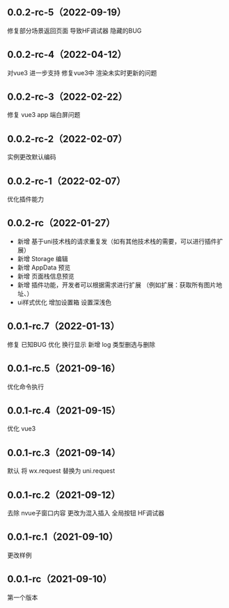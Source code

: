 ## 0.0.2-rc-5（2022-09-19）
修复部分场景返回页面 导致HF调试器 隐藏的BUG
## 0.0.2-rc-4（2022-04-12）
对vue3 进一步支持  修复vue3中 渲染未实时更新的问题
## 0.0.2-rc-3（2022-02-22）
修复 vue3 app 端白屏问题
## 0.0.2-rc-2（2022-02-07）
实例更改默认编码
## 0.0.2-rc-1（2022-02-07）
优化插件能力
## 0.0.2-rc（2022-01-27）
- 新增 基于uni技术栈的请求重复发（如有其他技术栈的需要，可以进行插件扩展）
- 新增 Storage 编辑
- 新增 AppData 预览
- 新增 页面栈信息预览
- 新增 插件功能，开发者可以根据需求进行扩展 （例如扩展：获取所有图片地址、）
- ui样式优化 增加设置箱 设置深浅色
## 0.0.1-rc.7（2022-01-13）
修复 已知BUG
优化 换行显示
新增 log 类型删选与删除
## 0.0.1-rc.5（2021-09-16）
优化命令执行
## 0.0.1-rc.4（2021-09-15）
优化 vue3
## 0.0.1-rc.3（2021-09-14）
默认 将 wx.request 替换为 uni.request
## 0.0.1-rc.2（2021-09-12）
去除 nvue子窗口内容 更改为混入插入 全局按钮 HF调试器
## 0.0.1-rc.1（2021-09-10）
更改样例
## 0.0.1-rc（2021-09-10）
第一个版本
